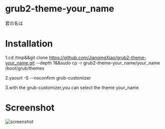 # grub2-theme-your_name
君の名は

# Installation
1.cd /tmp&&git clone https://github.com/JianqingXiao/grub2-theme-your_name.git --depth 1&&sudo cp -r grub2-theme-your_name/your_name /boot/grub/themes

2.yaourt -S --noconfirm grub-customizer

3.with the grub-customizer,you can select the theme your_name

# Screenshot
![screenshot](https://images5.alphacoders.com/744/744908.jpg)
